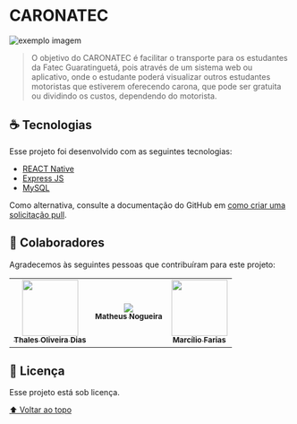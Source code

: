 # CARONATEC

<img src="exemplo-image.png" alt="exemplo imagem">

> O objetivo do CARONATEC é facilitar o transporte para os estudantes da Fatec Guaratinguetá, pois através de um sistema web ou aplicativo, onde o estudante poderá visualizar outros estudantes motoristas que estiverem oferecendo carona, que pode ser gratuita ou dividindo os custos, dependendo do motorista.

## ☕ Tecnologias

Esse projeto foi desenvolvido com as seguintes tecnologias:

- [REACT Native](https://reactnative.dev)
- [Express JS](https://expressjs.com)
- [MySQL](https://www.mysql.com/)


Como alternativa, consulte a documentação do GitHub em [como criar uma solicitação pull](https://help.github.com/en/github/collaborating-with-issues-and-pull-requests/creating-a-pull-request).

## 🤝 Colaboradores

Agradecemos às seguintes pessoas que contribuíram para este projeto:

<table>
  <tr>
    <td align="center">
      <a href="https://github.com/thalesodias">
        <img src="https://scontent.fsjk2-1.fna.fbcdn.net/v/t1.6435-9/77074890_2774073935990183_3150602787880960000_n.jpg?_nc_cat=102&ccb=1-3&_nc_sid=09cbfe&_nc_ohc=tJiSIwBJQLsAX-HXiTX&tn=cj49ufRkA-Aer-9Q&_nc_ht=scontent.fsjk2-1.fna&oh=6f39b8cfca3a4e66f3bdfec3c530e01a&oe=60EA1811" width="100px;"/><br>
        <sub>
          <b>Thales Oliveira Dias</b>
        </sub>
      </a>
    </td>
    <td align="center">
      <a href="https://github.com/matheusnog">
        <img src="https://i.imgur.com/alARznM.jpg"/><br>
        <sub>
          <b>Matheus Nogueira</b>
        </sub>
      </a>
    </td>
    <td align="center">
      <a href="#">
        <img src="https://i.imgur.com/ENr0JC3.png" width="100px;"/><br>
        <sub>
          <b>Marcílio Farias</b>
        </sub>
      </a>
    </td>
  </tr>
</table>

## 📝 Licença

Esse projeto está sob licença.

[⬆ Voltar ao topo](#CARONATEC)<br>

